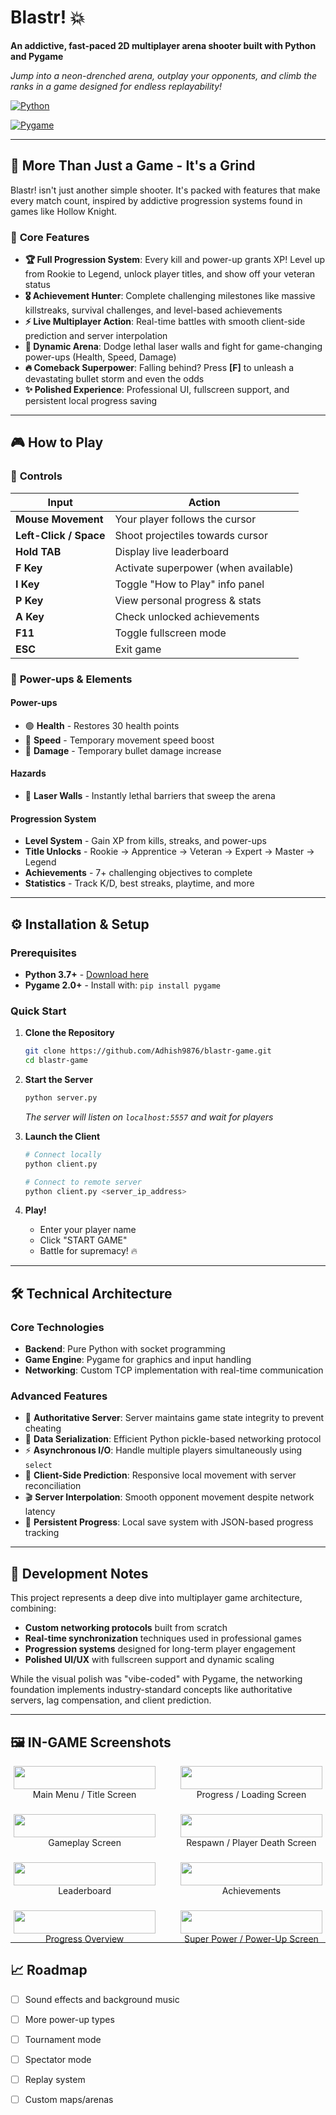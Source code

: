 # Blastr! 💥

**An addictive, fast-paced 2D multiplayer arena shooter built with Python and Pygame**

*Jump into a neon-drenched arena, outplay your opponents, and climb the ranks in a game designed for endless replayability!*

[![Python](https://img.shields.io/badge/python-3.7+-blue.svg)](https://www.python.org/downloads/)

[![Pygame](https://img.shields.io/badge/pygame-2.0+-green.svg)](https://www.pygame.org/)



---

## 🌟 More Than Just a Game - It's a Grind

Blastr! isn't just another simple shooter. It's packed with features that make every match count, inspired by addictive progression systems found in games like Hollow Knight.

### 🎯 **Core Features**

- **🏆 Full Progression System**: Every kill and power-up grants XP! Level up from Rookie to Legend, unlock player titles, and show off your veteran status
- **🎖️ Achievement Hunter**: Complete challenging milestones like massive killstreaks, survival challenges, and level-based achievements  
- **⚡ Live Multiplayer Action**: Real-time battles with smooth client-side prediction and server interpolation
- **🌊 Dynamic Arena**: Dodge lethal laser walls and fight for game-changing power-ups (Health, Speed, Damage)
- **🔥 Comeback Superpower**: Falling behind? Press **[F]** to unleash a devastating bullet storm and even the odds
- **✨ Polished Experience**: Professional UI, fullscreen support, and persistent local progress saving

---

## 🎮 How to Play

### 🎯 **Controls**
| Input | Action |
|-------|--------|
| **Mouse Movement** | Your player follows the cursor |
| **Left-Click / Space** | Shoot projectiles towards cursor |
| **Hold TAB** | Display live leaderboard |
| **F Key** | Activate superpower (when available) |
| **I Key** | Toggle "How to Play" info panel |
| **P Key** | View personal progress & stats |
| **A Key** | Check unlocked achievements |
| **F11** | Toggle fullscreen mode |
| **ESC** | Exit game |

### 🎁 **Power-ups & Elements**

#### **Power-ups**
- 🟢 **Health** - Restores 30 health points
- 🔵 **Speed** - Temporary movement speed boost  
- 🔴 **Damage** - Temporary bullet damage increase

#### **Hazards**
- 🔴 **Laser Walls** - Instantly lethal barriers that sweep the arena

#### **Progression System**
- **Level System** - Gain XP from kills, streaks, and power-ups
- **Title Unlocks** - Rookie → Apprentice → Veteran → Expert → Master → Legend
- **Achievements** - 7+ challenging objectives to complete
- **Statistics** - Track K/D, best streaks, playtime, and more

---

## ⚙️ Installation & Setup

### **Prerequisites**
- **Python 3.7+** - [Download here](https://www.python.org/downloads/)
- **Pygame 2.0+** - Install with: `pip install pygame`

### **Quick Start**

1. **Clone the Repository**
   ```bash
   git clone https://github.com/Adhish9876/blastr-game.git
   cd blastr-game
   ```

2. **Start the Server**
   ```bash
   python server.py
   ```
   *The server will listen on `localhost:5557` and wait for players*

3. **Launch the Client**
   ```bash
   # Connect locally
   python client.py
   
   # Connect to remote server
   python client.py <server_ip_address>
   ```

4. **Play!**
   - Enter your player name
   - Click "START GAME" 
   - Battle for supremacy! 🔥

---

## 🛠️ Technical Architecture

### **Core Technologies**
- **Backend**: Pure Python with socket programming
- **Game Engine**: Pygame for graphics and input handling
- **Networking**: Custom TCP implementation with real-time communication

### **Advanced Features**
- 🎯 **Authoritative Server**: Server maintains game state integrity to prevent cheating
- 📡 **Data Serialization**: Efficient Python pickle-based networking protocol
- ⚡ **Asynchronous I/O**: Handle multiple players simultaneously using `select`
- 🔮 **Client-Side Prediction**: Responsive local movement with server reconciliation
- 🎬 **Server Interpolation**: Smooth opponent movement despite network latency
- 💾 **Persistent Progress**: Local save system with JSON-based progress tracking

---

## 🎯 Development Notes

This project represents a deep dive into multiplayer game architecture, combining:

- **Custom networking protocols** built from scratch
- **Real-time synchronization** techniques used in professional games
- **Progression systems** designed for long-term player engagement
- **Polished UI/UX** with fullscreen support and dynamic scaling

While the visual polish was "vibe-coded" with Pygame, the networking foundation implements industry-standard concepts like authoritative servers, lag compensation, and client prediction.

---

## 🖼️ IN-GAME Screenshots



<div style="display: flex; flex-wrap: wrap; justify-content: center; gap: 40px;">

  <div style="flex: 0 0 45%; text-align: center;">
    <img src="images/title.png" style="width: 100%; max-width: 400px;">
    <div>Main Menu / Title Screen</div>
  </div>

  <div style="flex: 0 0 45%; text-align: center;">
    <img src="images/loading.png" style="width: 100%; max-width: 400px;">
    <div>Progress / Loading Screen</div>
  </div>

  <div style="flex: 0 0 45%; text-align: center;">
    <img src="images/game.png" style="width: 100%; max-width: 400px;">
    <div>Gameplay Screen</div>
  </div>

  <div style="flex: 0 0 45%; text-align: center;">
    <img src="images/respawn.png" style="width: 100%; max-width: 400px;">
    <div>Respawn / Player Death Screen</div>
  </div>

  <div style="flex: 0 0 45%; text-align: center;">
    <img src="images/lead.png" style="width: 100%; max-width: 400px;">
    <div>Leaderboard</div>
  </div>

  <div style="flex: 0 0 45%; text-align: center;">
    <img src="images/achieve.png" style="width: 100%; max-width: 400px;">
    <div>Achievements</div>
  </div>

  <div style="flex: 0 0 45%; text-align: center;">
    <img src="images/progress.png" style="width: 100%; max-width: 400px;">
    <div>Progress Overview</div>
  </div>

  <div style="flex: 0 0 45%; text-align: center;">
    <img src="images/super.png" style="width: 100%; max-width: 400px;">
    <div>Super Power / Power-Up Screen</div>
  </div>

</div>




---



## 📈 Roadmap

- [ ] Sound effects and background music
- [ ] More power-up types
- [ ] Tournament mode
- [ ] Spectator mode
- [ ] Replay system
- [ ] Custom maps/arenas

